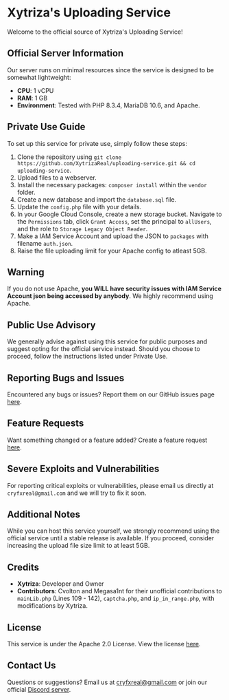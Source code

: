 # Xytriza's Uploading Service

Welcome to the official source of Xytriza's Uploading Service!

## Official Server Information

Our server runs on minimal resources since the service is designed to be somewhat lightweight:
- **CPU**: 1 vCPU
- **RAM**: 1 GB
- **Environment**: Tested with PHP 8.3.4, MariaDB 10.6, and Apache.

## Private Use Guide

To set up this service for private use, simply follow these steps:

1. Clone the repository using `git clone https://github.com/XytrizaReal/uploading-service.git && cd uploading-service`.
2. Upload files to a webserver.
3. Install the necessary packages: `composer install` within the `vendor` folder.
4. Create a new database and import the `database.sql` file.
5. Update the `config.php` file with your details.
6. In your Google Cloud Console, create a new storage bucket. Navigate to the `Permissions` tab, click `Grant Access`, set the principal to `allUsers`, and the role to `Storage Legacy Object Reader`.
7. Make a IAM Service Account and upload the JSON to `packages` with filename `auth.json`.
8. Raise the file uploading limit for your Apache config to atleast 5GB.

## Warning

If you do not use Apache, **you WILL have security issues with IAM Service Account json being accessed by anybody**. We highly recommend using Apache.

## Public Use Advisory

We generally advise against using this service for public purposes and suggest opting for the official service instead. Should you choose to proceed, follow the instructions listed under Private Use.

## Reporting Bugs and Issues

Encountered any bugs or issues? Report them on our GitHub issues page [here]([https://github.com/Xytrizareal/uploading-service/issues](https://github.com/Xytrizareal/uploading-service/issues/new?assignees=&labels=bug&projects=&template=bug_report.md&title=)).

## Feature Requests

Want something changed or a feature added? Create a feature request [here](https://github.com/Xytrizareal/uploading-service/issues/new?assignees=&labels=&projects=&template=feature_request.md&title=).

## Severe Exploits and Vulnerabilities

For reporting critical exploits or vulnerabilities, please email us directly at `cryfxreal@gmail.com` and we will try to fix it soon.

## Additional Notes

While you can host this service yourself, we strongly recommend using the official service until a stable release is available. If you proceed, consider increasing the upload file size limit to at least 5GB.

## Credits

- **Xytriza**: Developer and Owner
- **Contributors**: Cvolton and Megasa1nt for their unofficial contributions to `mainLib.php` (Lines 109 - 142), `captcha.php`, and `ip_in_range.php`, with modifications by Xytriza.

## License

This service is under the Apache 2.0 License. View the license [here](https://github.com/Xytrizareal/uploading-service/blob/main/LICENSE.txt).

## Contact Us

Questions or suggestions? Email us at cryfxreal@gmail.com or join our official [Discord server](https://upload.xytriza.com/discord).
